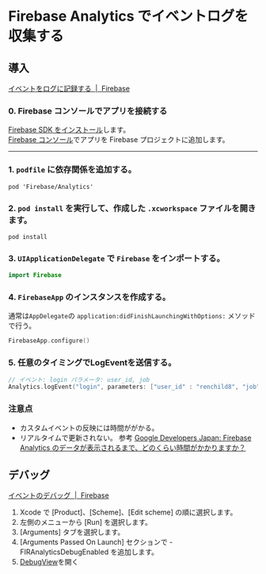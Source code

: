 # Firebase Analytics でイベントログを収集する

## 導入
[イベントをログに記録する  \|  Firebase](https://firebase.google.com/docs/analytics/ios/events?hl=ja)

### 0. Firebase コンソールでアプリを接続する

[Firebase SDK をインストール](https://firebase.google.com/docs/ios/setup?hl=ja)します。  
[Firebase コンソール](https://console.firebase.google.com/?hl=ja)でアプリを Firebase プロジェクトに追加します。


---

### 1. `podfile` に依存関係を追加する。
```
pod 'Firebase/Analytics'
```

### 2. `pod install` を実行して、作成した `.xcworkspace` ファイルを開きます。
```
pod install
```

### 3. `UIApplicationDelegate` で `Firebase` をインポートする。
```swift
import Firebase
```

### 4. `FirebaseApp` のインスタンスを作成する。
通常は`AppDelegate`の `application:didFinishLaunchingWithOptions:` メソッドで行う。
```swift
FirebaseApp.configure()
```

### 5. 任意のタイミングでLogEventを送信する。
```swift
// イベント: login パラメータ: user_id, job
Analytics.logEvent("login", parameters: ["user_id" : "renchild8", "job": "Engineer"])
```


### 注意点
- カスタムイベントの反映には時間ががかる。
- リアルタイムで更新されない。
参考 [Google Developers Japan: Firebase Analytics のデータが表示されるまで、どのくらい時間がかかりますか？](https://developers-jp.googleblog.com/2016/12/how-long-does-it-take-for-my-firebase-analytics-data-to-show-up.html)


## デバッグ
[イベントのデバッグ  \|  Firebase](https://firebase.google.com/docs/analytics/debugview?hl=ja#enabling_debug_mode)

1. Xcode で [Product]、[Scheme]、[Edit scheme] の順に選択します。
2. 左側のメニューから [Run] を選択します。
3. [Arguments] タブを選択します。
4. [Arguments Passed On Launch] セクションで -FIRAnalyticsDebugEnabled を追加します。
5. [DebugView](https://console.firebase.google.com/project/_/app/_/debugview?hl=ja)を開く

